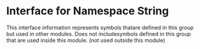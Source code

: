 
# Interface for Namespace String
This interface information represents symbols thatare defined in this group but used in other modules.  Does not includesymbols defined in this group that are used inside this module.
(not used outside this module)
